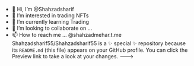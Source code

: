 - 👋 Hi, I’m @Shahzadsharif
- 👀 I’m interested in trading NFTs 
- 🌱 I’m currently learning Trading 
- 💞️ I’m looking to collaborate on ...
- 📫 How to reach me ...  @shahzadmehar.t.me
Shahzadsharif55/Shahzadsharif55 is a ✨ special ✨ repository because its `README.md` (this file) appears on your GitHub profile.
You can click the Preview link to take a look at your changes.
--->

